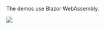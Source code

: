 The demos use Blazor WebAssembly.

![](https://github.com/chromelyapps/Chromely/blob/master/Screenshots/blazor.png)

